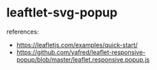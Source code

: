 # leaftlet-svg-popup
references:
- https://leafletjs.com/examples/quick-start/
- https://github.com/yafred/leaflet-responsive-popup/blob/master/leaflet.responsive.popup.js
